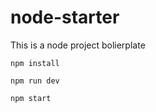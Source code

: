 node-starter
============

This is a node project bolierplate

`npm install`

`npm run dev`

`npm start`
